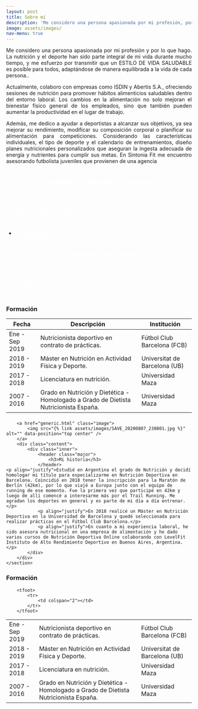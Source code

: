 ```yaml
---
layout: post
title: Sobre mí 
description: 'Me considero una persona apasionada por mi profesión, por lo que hago. La nutrición y el deporte forman parte de mi vida desde hace mucho tiempo...'
image: assets/images/
nav-menu: true
---
```


<p align="justify">Me considero una persona apasionada por mi profesión y por lo que hago. La nutrición y el deporte han sido parte integral de mi vida durante mucho tiempo, y me esfuerzo por transmitir que un ESTILO DE VIDA SALUDABLE es posible para todos, adaptándose de manera equilibrada a la vida de cada persona..<p/>

<p align="justify">Actualmente, colaboro con empresas como ISDIN y Abertis S.A., ofreciendo sesiones de nutrición para promover hábitos alimenticios saludables dentro del entorno laboral. Los cambios en la alimentación no solo mejoran el bienestar físico general de los empleados, sino que también pueden aumentar la productividad en el lugar de trabajo.<p/>

<p align="justify">Además, me dedico a ayudar a deportistas a alcanzar sus objetivos, ya sea mejorar su rendimiento, modificar su composición corporal o planificar su alimentación para competiciones. Considerando las características individuales, el tipo de deporte y el calendario de entrenamientos, diseño planes nutricionales personalizados que aseguran la ingesta adecuada de energía y nutrientes para cumplir sus metas. En Sintonia Fit me encuentro asesorando futbolista juveniles que provienen de una agencia <p/>
<p>

<!-- Two -->
<section id="two" class="spotlights">
	<section>
		<a href="generic.html" class="image">
			<img src="{% link assets/images/Foto cv.jpeg %}" alt="" data-position="center center" />
		</a>
		<div class="content">
			<div class="inner">
				<header class="major">
					<h3 style="color: white;">Asesorías presenciales en Barcelona:</h3>
				</header>
				<p>
				<li style="color: white;">Club de Natación Àtletic-Barceloneta.</li>
    				<li style="color: white;">Gimnasio Horta Deportiva.</li>
    				<li style="color: white;">Sitonia Fit.</li>
				<ul class="actions">
					<li><a href="Servicios.html#mapas" class="button" style="color: white; border: 1px solid white;margin-top: 20px">Ver ubicación</a></li>
 			<!-- Nueva sección -->
                <header class="major" style="color: white; margin-top: 40px;">
                    <h3 style="color: white;">Asesoría empresarial</h3>
                </header>
                <ul style="color: white;">
                    <li>Abertis S.A.</li>
                    <li>ISDIN</li>
        	</ul>
            </div>
        </div>
  
    
	
<section>
		<a href="generic.html" class="image">
				<img src="{% link assets/images/SAVE_20200807_230801.jpg %}" alt="" data-position="top center" />
			</a>
		</div>
	</div>
</section>

<!-- Formación -->
<h3>Formación</h3>
<div class="table-wrapper">
	<table>
		<thead>
			<tr>
				<th>Fecha</th>
				<th>Descripción</th>
				<th>Institución</th>
			</tr>
		</thead>
		<tbody>
			<tr>
				<td>Ene - Sep 2019</td>
				<td>Nutricionista deportivo en contrato de prácticas.</td>
				<td>Fútbol Club Barcelona (FCB)</td>
			</tr>
			<tr>
				<td>2018 - 2019</td>
				<td>Máster en Nutrición en Actividad Física y Deporte.</td>
				<td>Universitat de Barcelona (UB)</td>
			</tr>
			<tr>
				<td>2017 - 2018</td>
				<td>Licenciatura en nutrición.</td>
				<td>Universidad Maza</td>
			</tr>
			<tr>
				<td>2007 - 2016</td>
				<td>Grado en Nutrición y Dietética - Homologado a Grado de Dietista Nutricionista España.</td>
				<td>Universidad Maza</td> 
			</tr>
		</tbody>
		<tfoot>
			<tr>
				<td colspan="3"></td>
			</tr>
		</tfoot>
	</table>
</div>

		<a href="generic.html" class="image">
			<img src="{% link assets/images/SAVE_20200807_230801.jpg %}" alt="" data-position="top center" />
		</a>
		<div class="content">
			<div class="inner">
				<header class="major">
					<h3>Mi historia</h3>
				</header>
	<p align="justify">Estudié en Argentina el grado de Nutrición y decidí homologar mi título para especializarme en Nutrición Deportiva en Barcelona. Coincidió en 2018 tener la inscripción para la Maratón de Berlín (42km), por lo que viajé a Europa junto con el equipo de running de ese momento. Fue la primera vez que participé en 42km y luego de allí comencé a interesarme más por el Trail Running. Me agradan los deportes en general y es parte de mi día a día entrenar.</p>  
                <p align="justify">En 2018 realicé un Máster en Nutrición Deportiva en la Universidad de Barcelona y quedé seleccionada para realizar prácticas en el Fútbol Club Barcelona.</p>
                <p align="justify">En cuanto a mi experiencia laboral, he sido asesora nutricional en una empresa de alimentación y he dado varios cursos de Nutrición Deportiva Online colaborando con LevelFit Instituto de Alto Rendimiento Deportivo en Buenos Aires, Argentina.</p>
            </div>
        </div>
    </section>
</section>

<!-- Formación -->
<h3>Formación</h3>
		

<div class="table-wrapper">
	<table>
		<thead>
	<Formación>
		<tbody>
			<tr>
				<td>Ene - Sep 2019</td>
				<td>Nutricionista deportivo en contrato de prácticas.</td>
				<td>Fútbol Club Barcelona (FCB)</td>
			</tr>
			<tr>
				<td>2018 - 2019</td>
				<td>Máster en Nutrición en Actividad Física y Deporte.</td>
				<td>Universitat de Barcelona (UB)</td>
			</tr>
			<tr>
				<td>2017 - 2018</td>
				<td> Licenciatura en nutrición.</td>
				<td>Universidad Maza</td>
			</tr>
			<tr>
				<td>2007 - 2016</td>
				<td>Grado en Nutrición y Dietética - Homologado a Grado de Dietista Nutricionista España.</td>
				<td>Universidad Maza</td> 

		<tfoot>
			<tr>
				<td colspan="2"></td>
			</tr>
		</tfoot>

